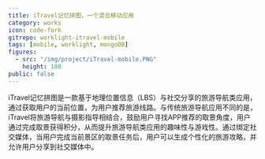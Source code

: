 ```yaml
---
title: iTravel记忆拼图，一个混合移动应用
category: works
icon: code-fork
gitrepo: worklight-itravel-mobile
tags: [mobile, worklight, mongoDB]
figures:
  - src: "/img/project/iTravel-mobile.PNG"
    height: 180
public: false
---
```


iTravel记忆拼图是一款基于地理位置信息（LBS）与社交分享的旅游导航类应用，通过获取用户的当前位置，为用户推荐旅游线路。与传统旅游导航应用不同的是，iTravel将旅游导航与摄影指导相结合，鼓励用户寻找APP推荐的取景角度，用户通过完成取景获得积分，从而提升旅游导航类应用的趣味性与游戏性。通过绑定社交媒体，当用户完成当前景区的取景任务后，用户可以生成个性化的旅游攻略，并允许用户分享到社交媒体中。
